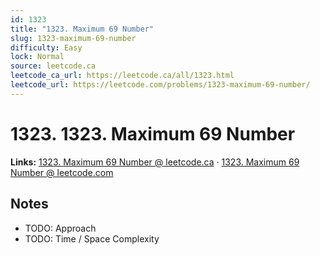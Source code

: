 ```yaml
--- 
id: 1323
title: "1323. Maximum 69 Number"
slug: 1323-maximum-69-number
difficulty: Easy
lock: Normal
source: leetcode.ca
leetcode_ca_url: https://leetcode.ca/all/1323.html
leetcode_url: https://leetcode.com/problems/1323-maximum-69-number/
---
```


# 1323. 1323. Maximum 69 Number

**Links:** [1323. Maximum 69 Number @ leetcode.ca](https://leetcode.ca/all/1323.html) · [1323. Maximum 69 Number @ leetcode.com](https://leetcode.com/problems/1323-maximum-69-number/)

## Notes
- TODO: Approach
- TODO: Time / Space Complexity
